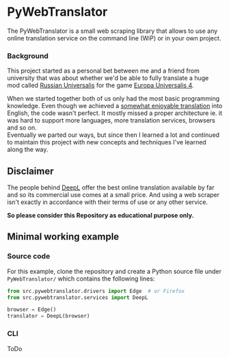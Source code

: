# PyWebTranslator

The PyWebTranslator is a small web scraping library that allows to use any online translation service on the command
line (WiP) or in your own project.

### Background

This project started as a personal bet between me and a friend from university that was about whether we'd be able to
fully translate a huge mod called [Russian Universalis](https://steamcommunity.com/workshop/filedetails/?id=1862741477)
for the game [Europa Universalis 4](https://www.paradoxinteractive.com/games/europa-universalis-iv/about).

When we started together both of us only had the most basic programming knowledge. Even though we achieved a [somewhat
enjoyable translation](https://steamcommunity.com/sharedfiles/filedetails/?id=2101033804) into English, the code wasn't
perfect. It mostly missed a proper architecture ie. it was hard to support more languages, more translation services,
browsers and so on.  
Eventually we parted our ways, but since then I learned a lot and continued to maintain this project with new
concepts and techniques I've learned along the way.

## Disclaimer

The people behind [DeepL](https://www.deepl.com/translator) offer the best online translation available by far and so
its commercial use comes at a small price. And using a web scraper isn't exactly in accordance with their terms of use
or any other service.

**So please consider this Repository as educational purpose only.**

## Minimal working example

### Source code

For this example, clone the repository and create a Python source file under `PyWebTranslator/` which contains the
following lines:

```python
from src.pywebtranslator.drivers import Edge  # or Firefox
from src.pywebtranslator.services import DeepL

browser = Edge()
translator = DeepL(browser)
```

### CLI

ToDo
